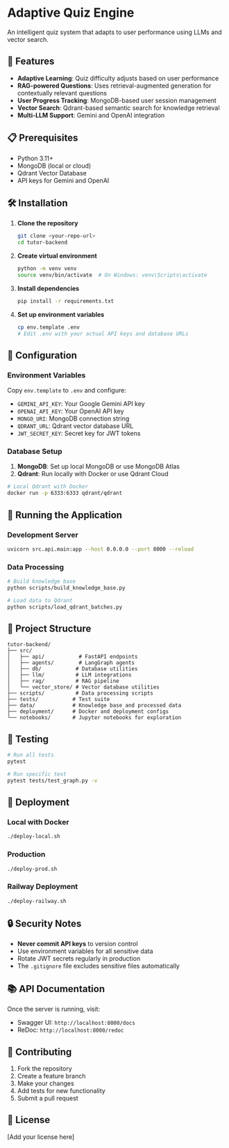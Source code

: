 # Adaptive Quiz Engine

An intelligent quiz system that adapts to user performance using LLMs and vector search.

## 🚀 Features

- **Adaptive Learning**: Quiz difficulty adjusts based on user performance
- **RAG-powered Questions**: Uses retrieval-augmented generation for contextually relevant questions
- **User Progress Tracking**: MongoDB-based user session management
- **Vector Search**: Qdrant-based semantic search for knowledge retrieval
- **Multi-LLM Support**: Gemini and OpenAI integration

## 📋 Prerequisites

- Python 3.11+
- MongoDB (local or cloud)
- Qdrant Vector Database
- API keys for Gemini and OpenAI

## 🛠️ Installation

1. **Clone the repository**
   ```bash
   git clone <your-repo-url>
   cd tutor-backend
   ```

2. **Create virtual environment**
   ```bash
   python -m venv venv
   source venv/bin/activate  # On Windows: venv\Scripts\activate
   ```

3. **Install dependencies**
   ```bash
   pip install -r requirements.txt
   ```

4. **Set up environment variables**
   ```bash
   cp env.template .env
   # Edit .env with your actual API keys and database URLs
   ```

## 🔧 Configuration

### Environment Variables

Copy `env.template` to `.env` and configure:

- `GEMINI_API_KEY`: Your Google Gemini API key
- `OPENAI_API_KEY`: Your OpenAI API key
- `MONGO_URI`: MongoDB connection string
- `QDRANT_URL`: Qdrant vector database URL
- `JWT_SECRET_KEY`: Secret key for JWT tokens

### Database Setup

1. **MongoDB**: Set up local MongoDB or use MongoDB Atlas
2. **Qdrant**: Run locally with Docker or use Qdrant Cloud

```bash
# Local Qdrant with Docker
docker run -p 6333:6333 qdrant/qdrant
```

## 🚀 Running the Application

### Development Server
```bash
uvicorn src.api.main:app --host 0.0.0.0 --port 8000 --reload
```

### Data Processing
```bash
# Build knowledge base
python scripts/build_knowledge_base.py

# Load data to Qdrant
python scripts/load_qdrant_batches.py
```

## 📁 Project Structure

```
tutor-backend/
├── src/
│   ├── api/           # FastAPI endpoints
│   ├── agents/        # LangGraph agents
│   ├── db/           # Database utilities
│   ├── llm/          # LLM integrations
│   ├── rag/          # RAG pipeline
│   └── vector_store/ # Vector database utilities
├── scripts/          # Data processing scripts
├── tests/           # Test suite
├── data/            # Knowledge base and processed data
├── deployment/      # Docker and deployment configs
└── notebooks/       # Jupyter notebooks for exploration
```

## 🧪 Testing

```bash
# Run all tests
pytest

# Run specific test
pytest tests/test_graph.py -v
```

## 🚀 Deployment

### Local with Docker
```bash
./deploy-local.sh
```

### Production
```bash
./deploy-prod.sh
```

### Railway Deployment
```bash
./deploy-railway.sh
```

## 🔒 Security Notes

- **Never commit API keys** to version control
- Use environment variables for all sensitive data
- Rotate JWT secrets regularly in production
- The `.gitignore` file excludes sensitive files automatically

## 📚 API Documentation

Once the server is running, visit:
- Swagger UI: `http://localhost:8000/docs`
- ReDoc: `http://localhost:8000/redoc`

## 🤝 Contributing

1. Fork the repository
2. Create a feature branch
3. Make your changes
4. Add tests for new functionality
5. Submit a pull request

## 📄 License

[Add your license here]

